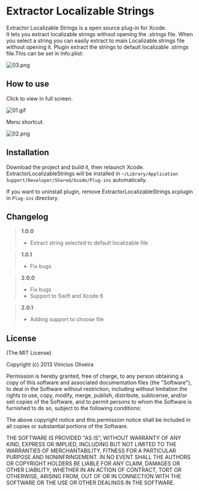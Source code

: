 # Extractor Localizable Strings
Extractor Localizable Strings is a open source plug-in for Xcode.  
It lets you extract localizable strings without opening the .strings file.
When you select a string you can easily extract to main Localizable.strings file without opening it.
Plugin extract the strings to default localizable .strings file.This can be set in Info.plist:

![03.png](https://raw.githubusercontent.com/viniciusmo/extract-localizable-string-plugin-xcode/master/Resources/03.png)

## How to use
Click to view in full screen.

![01.gif](https://raw.githubusercontent.com/viniciusmo/extract-localizable-string-plugin-xcode/master/Resources/tutorial.gif)

Menu shortcut.

![02.png](https://raw.githubusercontent.com/viniciusmo/extract-localizable-string-plugin-xcode/master/Resources/02.png)

## Installation
Download the project and build it, then relaunch Xcode.  
ExtractorLocalizableStrings will be installed in `~/Library/Application Support/Developer/Shared/Xcode/Plug-ins` automatically.

If you want to uninstall plugin, remove ExtractorLocalizableStrings.xcplugin in `Plug-ins` directory.

## Changelog
> **1.0.0**
> 
> - Extract string selected to default localizable file

> **1.0.1**
> 
> - Fix bugs

> **2.0.0**
> 
> - Fix bugs
> - Support to Swift and Xcode 6

> **2.0.1**
> 
> - Adding support to choose file

## License

(The MIT License)

Copyright (c) 2013 Vinicius Oliveira

Permission is hereby granted, free of charge, to any person obtaining a copy of this software and associated documentation files (the "Software"), to deal in the Software without restriction, including without limitation the rights to use, copy, modify, merge, publish, distribute, sublicense, and/or sell copies of the Software, and to permit persons to whom the Software is furnished to do so, subject to the following conditions:

The above copyright notice and this permission notice shall be included in all copies or substantial portions of the Software.

THE SOFTWARE IS PROVIDED "AS IS", WITHOUT WARRANTY OF ANY KIND, EXPRESS OR IMPLIED, INCLUDING BUT NOT LIMITED TO THE WARRANTIES OF MERCHANTABILITY, FITNESS FOR A PARTICULAR PURPOSE AND NONINFRINGEMENT. IN NO EVENT SHALL THE AUTHORS OR COPYRIGHT HOLDERS BE LIABLE FOR ANY CLAIM, DAMAGES OR OTHER LIABILITY, WHETHER IN AN ACTION OF CONTRACT, TORT OR OTHERWISE, ARISING FROM, OUT OF OR IN CONNECTION WITH THE SOFTWARE OR THE USE OR OTHER DEALINGS IN THE SOFTWARE.





